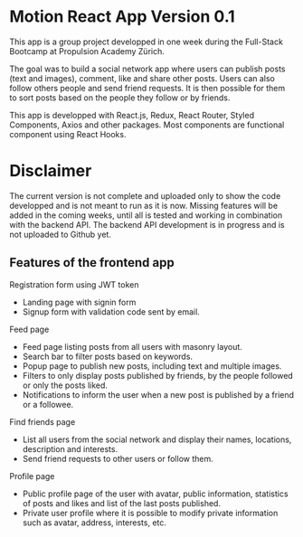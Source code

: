 # Motion React App Version 0.1

This app is a group project developped in one week during the Full-Stack Bootcamp at Propulsion Academy Zürich.

The goal was to build a social network app where users can publish posts (text and images), comment, like and share other posts.
Users can also follow others people and send friend requests. It is then possible for them to sort posts based on the people they follow or by friends.

This app is developped with React.js, Redux, React Router, Styled Components, Axios and other packages.
Most components are functional component using React Hooks.

# Disclaimer

The current version is not complete and uploaded only to show the code developped and is not meant to run as it is now.
Missing features will be added in the coming weeks, until all is tested and working in combination with the backend API.
The backend API development is in progress and is not uploaded to Github yet.

## Features of the frontend app

Registration form using JWT token

- Landing page with signin form
- Signup form with validation code sent by email.

Feed page

- Feed page listing posts from all users with masonry layout.
- Search bar to filter posts based on keywords.
- Popup page to publish new posts, including text and multiple images.
- Filters to only display posts published by friends, by the people followed or only the posts liked.
- Notifications to inform the user when a new post is published by a friend or a followee.

Find friends page

- List all users from the social network and display their names, locations, description and interests.
- Send friend requests to other users or follow them.

Profile page

- Public profile page of the user with avatar, public information, statistics of posts and likes and list of the last posts published.
- Private user profile where it is possible to modify private information such as avatar, address, interests, etc.

